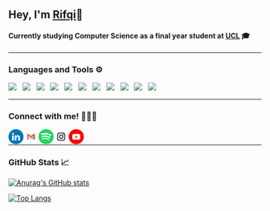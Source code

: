 ## Hey, I'm [Rifqi](https://blue4sky.github.io/)👋

#### Currently studying Computer Science as a final year student at [UCL](https://www.ucl.ac.uk/) 🎓 

---

### Languages and Tools ⚙️

<p float="left">

<img src="https://cdn.jsdelivr.net/gh/devicons/devicon/icons/flutter/flutter-original.svg" width=30px align=left/>
&nbsp;
<img src="https://cdn.jsdelivr.net/gh/devicons/devicon/icons/dart/dart-original.svg" width=30px align=left/>
&nbsp;
<img src="https://cdn.jsdelivr.net/gh/devicons/devicon/icons/kotlin/kotlin-original.svg" width=30px align=left/>
&nbsp;
<img src="https://cdn.jsdelivr.net/gh/devicons/devicon/icons/python/python-original.svg" width=30px align=left/>
&nbsp;
<img src="https://cdn.jsdelivr.net/gh/devicons/devicon/icons/java/java-original.svg" width=30px align=left/>
&nbsp;
<img src="https://cdn.jsdelivr.net/gh/devicons/devicon/icons/c/c-original.svg" width=30px align=left/>
&nbsp;
<img src="https://cdn.jsdelivr.net/gh/devicons/devicon/icons/html5/html5-original.svg" width=30px align=left/>
&nbsp;
<img src="https://cdn.jsdelivr.net/gh/devicons/devicon/icons/css3/css3-original.svg" width=30px align=left/>
&nbsp;
<img src="https://cdn.jsdelivr.net/gh/devicons/devicon/icons/javascript/javascript-original.svg" width=30px align=left/>
&nbsp;
<img src="https://cdn.jsdelivr.net/gh/devicons/devicon/icons/firebase/firebase-plain.svg" width=30px align=left/>
&nbsp;
<img src="https://cdn.jsdelivr.net/gh/devicons/devicon/icons/androidstudio/androidstudio-original.svg" width=30px align=left/>
&nbsp;

</p>

---

### Connect with me! 👨🏻‍💻

<a href="https://www.linkedin.com/in/sultan-rifqi/"><img align="left" src="https://raw.githubusercontent.com/blue4sky/blue4sky/main/images/LinkedIN.png" alt="SR | LinkedIn" width="30px"/></a>

<a href="mailto:sultanrifqi.web@gmail.com"><img align="left" src="https://raw.githubusercontent.com/blue4sky/blue4sky/main/images/Gmail.png" alt="SR | Gmail" width="30px"/></a>

<a href="https://open.spotify.com/user/sultanrifqi4?si=c16de97f37ba49e5"><img align="left" src="https://raw.githubusercontent.com/blue4sky/blue4sky/main/images/Spotify.png" alt="SR | Spotify" width="30px"/></a>

<a href="https://www.instagram.com/sultanrifqi4/"><img align="left" src="https://raw.githubusercontent.com/blue4sky/blue4sky/main/images/Instagram.png" alt="SR | Instagram" width="30px"/></a>

<a href="https://www.youtube.com/channel/UCDc5XFL9N_QKJHf8kvDbfbw"><img align="left" src="https://raw.githubusercontent.com/blue4sky/blue4sky/main/images/Youtube.png" alt="SR | Youtube" width="30px"/></a>

<br>

---
### GitHub Stats 📈

[![Anurag's GitHub stats](https://github-readme-stats.vercel.app/api?username=blue4sky&theme=tokyonight&show_icons=true)](https://github.com/anuraghazra/github-readme-stats)

[![Top Langs](https://github-readme-stats.vercel.app/api/top-langs/?username=blue4sky&layout=compact&theme=tokyonight)](https://github.com/anuraghazra/github-readme-stats)
